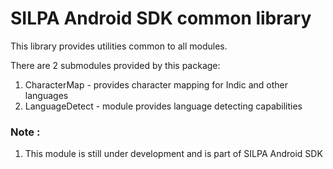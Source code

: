 SILPA Android SDK common library
================================

This library provides utilities common to all modules.

There are 2 submodules provided by this package:

1.   CharacterMap - provides character mapping for Indic and other languages
2.   LanguageDetect - module provides language detecting capabilities

### Note :
1. This module is still under development and is part of SILPA Android SDK


